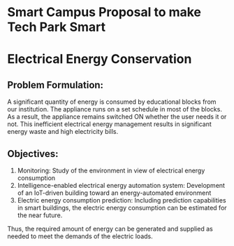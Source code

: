 # Smart Campus Proposal to make Tech Park Smart

# Electrical Energy Conservation


## Problem Formulation:
A significant quantity of energy is consumed by educational blocks from our institution. The appliance runs on a set schedule in most of the blocks. As a result, the appliance remains switched ON whether the user needs it or not. This inefficient electrical energy management results in significant energy waste and high electricity bills.


## Objectives: 
1. Monitoring: Study of the environment in view of electrical energy consumption 
2. Intelligence-enabled electrical energy automation system: Development of an IoT-driven building toward an energy-automated environment
3. Electric energy consumption prediction: Including prediction capabilities in smart buildings, the electric energy consumption can be estimated for the near future. 

Thus, the required amount of energy can be generated and supplied as needed to meet the demands of the electric loads.

